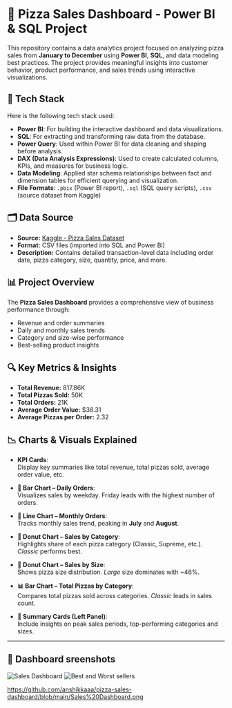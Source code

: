 # 🍕 Pizza Sales Dashboard - Power BI & SQL Project
This repository contains a data analytics project focused on analyzing pizza sales from **January to December** using **Power BI**, **SQL**, and data modeling best practices. The project provides meaningful insights into customer behavior, product performance, and sales trends using interactive visualizations.

## 🔧 Tech Stack
Here is the following tech stack used:
- **Power BI**: For building the interactive dashboard and data visualizations.
- **SQL**: For extracting and transforming raw data from the database.
- **Power Query**: Used within Power BI for data cleaning and shaping before analysis.
- **DAX (Data Analysis Expressions)**: Used to create calculated columns, KPIs, and measures for business logic.
- **Data Modeling**: Applied star schema relationships between fact and dimension tables for efficient querying and visualization.
- **File Formats**: `.pbix` (Power BI report), `.sql` (SQL query scripts), `.csv` (source dataset from Kaggle)

## 🗂️ Data Source
- **Source:** [Kaggle - Pizza Sales Dataset](https://www.kaggle.com/datasets)  
- **Format:** CSV files (imported into SQL and Power BI)
- **Description:** Contains detailed transaction-level data including order date, pizza category, size, quantity, price, and more.

## 📊 Project Overview
The **Pizza Sales Dashboard** provides a comprehensive view of business performance through:
- Revenue and order summaries
- Daily and monthly sales trends
- Category and size-wise performance
- Best-selling product insights

## 🔍 Key Metrics & Insights
- **Total Revenue:** 817.86K  
- **Total Pizzas Sold:** 50K  
- **Total Orders:** 21K  
- **Average Order Value:** $38.31  
- **Average Pizzas per Order:** 2.32  

## 📉 Charts & Visuals Explained

- **KPI Cards**:  
  Display key summaries like total revenue, total pizzas sold, average order value, etc.

- **📅 Bar Chart – Daily Orders**:  
  Visualizes sales by weekday. Friday leads with the highest number of orders.

- **📆 Line Chart – Monthly Orders**:  
  Tracks monthly sales trend, peaking in **July** and **August**.

- **🍕 Donut Chart – Sales by Category**:  
  Highlights share of each pizza category (Classic, Supreme, etc.). *Classic* performs best.

- **📏 Donut Chart – Sales by Size**:  
  Shows pizza size distribution. *Large* size dominates with ~46%.

- **📊 Bar Chart – Total Pizzas by Category**:  
  Compares total pizzas sold across categories. *Classic* leads in sales count.

- **📝 Summary Cards (Left Panel)**:  
  Include insights on peak sales periods, top-performing categories and sizes.

---

## 📁 Dashboard sreenshots

![Sales Dashboard](https://github.com/user-attachments/assets/22327d95-6b37-4a03-9b19-80cb77588a55)
![Best and Worst sellers](https://github.com/user-attachments/assets/dd1cf6c7-111e-4dd5-a34a-b470c0b49d3e)

https://github.com/anshikkaaa/pizza-sales-dashboard/blob/main/Sales%20Dashboard.png 



